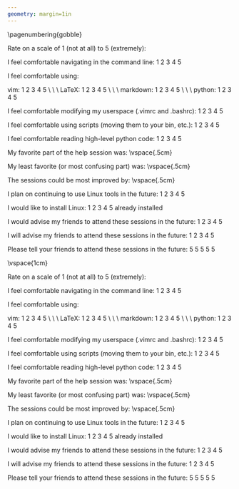 ```yaml
---
geometry: margin=1in
---
```

\pagenumbering{gobble}

Rate on a scale of 1 (not at all) to 5 (extremely):

I feel comfortable navigating in the command line: 1 2 3 4 5

I feel comfortable using:

vim: 1 2 3 4 5 \ \ \ LaTeX: 1 2 3 4 5 \ \ \ markdown: 1 2 3 4 5 \ \ \ python: 1 2 3 4 5

I feel comfortable modifying my userspace (.vimrc and .bashrc): 1 2 3 4 5

I feel comfortable using scripts (moving them to your bin, etc.): 1 2 3 4 5

I feel comfortable reading high-level python code: 1 2 3 4 5

My favorite part of the help session was: \vspace{.5cm}

My least favorite (or most confusing part) was: \vspace{.5cm}

The sessions could be most improved by: \vspace{.5cm}

I plan on continuing to use Linux tools in the future: 1 2 3 4 5

I would like to install Linux: 1 2 3 4 5 already installed

I would advise my friends to attend these sessions in the future: 1 2 3 4 5

I will advise my friends to attend these sessions in the future: 1 2 3 4 5

Please tell your friends to attend these sessions in the future: 5 5 5 5 5

\vspace{1cm}

Rate on a scale of 1 (not at all) to 5 (extremely):

I feel comfortable navigating in the command line: 1 2 3 4 5

I feel comfortable using:

vim: 1 2 3 4 5 \ \ \ LaTeX: 1 2 3 4 5 \ \ \ markdown: 1 2 3 4 5 \ \ \ python: 1 2 3 4 5

I feel comfortable modifying my userspace (.vimrc and .bashrc): 1 2 3 4 5

I feel comfortable using scripts (moving them to your bin, etc.): 1 2 3 4 5

I feel comfortable reading high-level python code: 1 2 3 4 5

My favorite part of the help session was: \vspace{.5cm}

My least favorite (or most confusing part) was: \vspace{.5cm}

The sessions could be most improved by: \vspace{.5cm}

I plan on continuing to use Linux tools in the future: 1 2 3 4 5

I would like to install Linux: 1 2 3 4 5 already installed

I would advise my friends to attend these sessions in the future: 1 2 3 4 5

I will advise my friends to attend these sessions in the future: 1 2 3 4 5

Please tell your friends to attend these sessions in the future: 5 5 5 5 5

